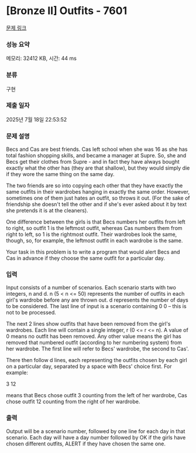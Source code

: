 # [Bronze II] Outfits - 7601 

[문제 링크](https://www.acmicpc.net/problem/7601) 

### 성능 요약

메모리: 32412 KB, 시간: 44 ms

### 분류

구현

### 제출 일자

2025년 7월 18일 22:53:52

### 문제 설명

<p>Becs and Cas are best friends. Cas left school when she was 16 as she has total fashion shopping skills, and became a manager at Supre. So, she and Becs get their clothes from Supre - and in fact they have always bought exactly what the other has (they are that shallow), but they would simply die if they wore the same thing on the same day.</p>

<p>The two friends are so into copying each other that they have exactly the same outfits in their wardrobes hanging in exactly the same order. However, sometimes one of them just hates an outfit, so throws it out. (For the sake of friendship she doesn't tell the other and if she's ever asked about it by text she pretends it is at the cleaners).</p>

<p>One difference between the girls is that Becs numbers her outfits from left to right, so outfit 1 is the leftmost outfit, whereas Cas numbers them from right to left, so 1 is the rightmost outfit. Their wardrobes look the same, though, so, for example, the leftmost outfit in each wardrobe is the same.</p>

<p>Your task in this problem is to write a program that would alert Becs and Cas in advance if they choose the same outfit for a particular day. </p>

### 입력 

 <p>Input consists of a number of scenarios. Each scenario starts with two integers, n and d. n (5 < n <= 50) represents the number of outfits in each girl's wardrobe before any are thrown out. d represents the number of days to be considered. The last line of input is a scenario containing 0 0 – this is not to be processed.</p>

<p>The next 2 lines show outfits that have been removed from the girl's wardrobes. Each line will contain a single integer, r (0 <= r <= n). A value of 0 means no outfit has been removed. Any other value means the girl has removed that numbered outfit (according to her numbering system) from her wardrobe. The first line will refer to Becs' wardrobe, the second to Cas'.</p>

<p>There then follow d lines, each representing the outfits chosen by each girl on a particular day, separated by a space with Becs' choice first. For example:</p>

<p>3 12</p>

<p>means that Becs chose outfit 3 counting from the left of her wardrobe, Cas chose outfit 12 counting from the right of her wardrobe. </p>

### 출력 

 <p>Output will be a scenario number, followed by one line for each day in that scenario. Each day will have a day number followed by OK if the girls have chosen different outfits, ALERT if they have chosen the same one.</p>

